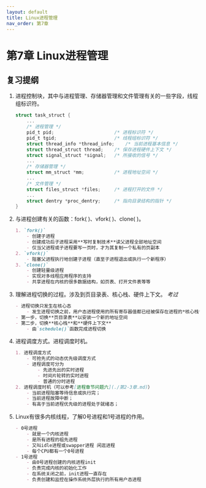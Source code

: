 ```yaml
---
layout: default
title: Linux进程管理
nav_order: 第7章
---
```


# 第7章 Linux进程管理



## 复习提纲


1. 进程控制块，其中与进程管理、存储器管理和文件管理有关的一些字段，线程组标识符。

    ```c
    struct task_struct {
        ...
        /* 进程管理 */
        pid_t pid;                      /* 进程标识符 */
        pid_t tgid;                     /* 线程组标识符 */
        struct thread_info *thread_info;    /* 当前进程基本信息 */
        struct thread_struct thread;    /* 保存进程硬件上下文 */
        struct signal_struct *signal;   /* 所接收的信号 */
        ...
        /* 存储器管理 */
        struct mm_struct *mm;           /* 进程地址空间 */
        ...
        /* 文件管理 */
        struct files_struct *files;     /* 进程打开的文件 */
        ...
        struct dentry *proc_dentry;     /* 指向目录结构的指针 */
    }
    ```

2. 与进程创建有关的函数：fork( )、vfork( )、clone( )。

    ```markdown
    1. `fork()`
        - 创建子进程
        - 创建成功后子进程采用**写时复制技术**读父进程全部地址空间
        - 仅当父进程或子进程要写一页时，才为其复制一个私有的页副本
    2. `vfork()`
        - 阻塞父进程执行地创建子进程（直至子进程退出或执行一个新程序）
    3. `clone()`
        - 创建轻量级进程
        - 实现对多线程应用程序的支持
        - 共享进程在内核的很多数据结构，如页表、打开文件表等等
    ```

3. 理解进程切换的过程。涉及到页目录表、核心栈、硬件上下文。 *考过*

    ```markdown
    - 进程切换只发生在核心态
        - 发生进程切换之前，用户态进程使用的所有寄存器值都已经被保存在进程的*核心栈*中
    - 第一步，切换**页目录表**以安装一个新的地址空间
    - 第二步，切换**核心栈**和**硬件上下文**
        - 由`schedule()`函数完成进程切换
    ```

4. 进程调度方式。进程调度时机。

    ```markdown
    1. 进程调度方式
        - 可抢先式的动态优先级调度方式
        - 进程调度可分为
            - 先进先出的实时进程
            - 时间片轮转的实时进程
            - 普通的分时进程
    2. 进程调度时机（可以参考[进程章节问题六](./第2-3章.md)）
        - 当前进程阻塞等待信息或执行完；
        - 当前进程故障中断；
        - 有高于当前进程优先级的进程处于就绪态；
    ```

5. Linux有很多内核线程，了解0号进程和1号进程的作用。

    ```markdown
    - 0号进程
        - 就是一个内核进程
        - 是所有进程的祖先进程
        - 又叫idle进程或swapper进程 闲逛进程
        - 每个CPU都有一个0号进程
    - 1号进程
        - 由0号进程创建的内核进程init
        - 负责完成内核的初始化工作
        - 在系统关闭之前，init进程一直存在
        - 负责创建和监控在操作系统外层执行的所有用户态进程
    ```